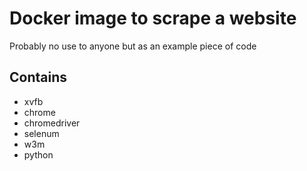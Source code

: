 # Docker image to scrape a website

Probably no use to anyone but as an example piece of code

## Contains

- xvfb
- chrome
- chromedriver
- selenum
- w3m
- python


